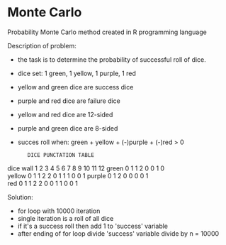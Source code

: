 # Monte Carlo 
Probability Monte Carlo method created in R programming language

Description of problem:
  - the task is to determine the probability of successful roll of dice.
  - dice set: 1 green, 1 yellow, 1 purple, 1 red
  - yellow and green dice are success dice
  - purple and red dice are failure dice
  - yellow and red dice are 12-sided
  - purple and green dice are 8-sided
  - succes roll when:
    green + yellow + (-)purple + (-)red > 0

           DICE PUNCTATION TABLE
  dice wall	  1	2	3	4	5	6	7	8	9	10 11	12
  green	      0	1	1	2	0	0	1	0	 	 	 	 
  yellow	    0	1	1	2	2	0	1	1	1	 0	0	 1
  purple      0	1	2	0	0	0	0	1	 	 	 	 
  red     	  0	1	1	2	2	0	0	1	1	 0	0	 1

Solution:
  - for loop with 10000 iteration
  - single iteration is a roll of all dice
  - if it's a success roll then add 1 to 'success' variable
  - after ending of for loop divide 'success' variable divide by n = 10000
